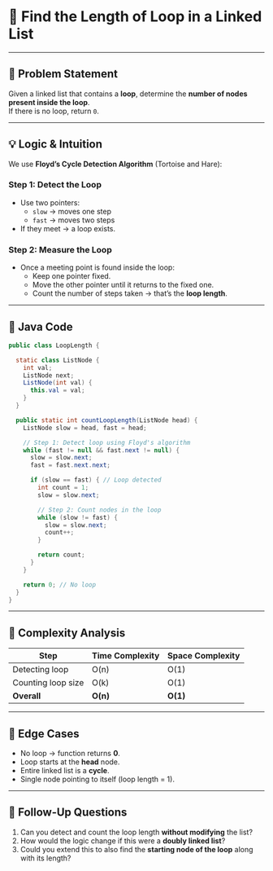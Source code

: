# 🔹 Find the Length of Loop in a Linked List

---

## 📌 Problem Statement
Given a linked list that contains a **loop**, determine the **number of nodes present inside the loop**.  
If there is no loop, return `0`.

---

## 💡 Logic & Intuition
We use **Floyd’s Cycle Detection Algorithm** (Tortoise and Hare):

### Step 1: Detect the Loop
- Use two pointers:
    - `slow` → moves one step
    - `fast` → moves two steps
- If they meet → a loop exists.

### Step 2: Measure the Loop
- Once a meeting point is found inside the loop:
    - Keep one pointer fixed.
    - Move the other pointer until it returns to the fixed one.
    - Count the number of steps taken → that’s the **loop length**.

---

## 🔹 Java Code

```java
public class LoopLength {

  static class ListNode {
    int val;
    ListNode next;
    ListNode(int val) {
      this.val = val;
    }
  }

  public static int countLoopLength(ListNode head) {
    ListNode slow = head, fast = head;

    // Step 1: Detect loop using Floyd's algorithm
    while (fast != null && fast.next != null) {
      slow = slow.next;
      fast = fast.next.next;

      if (slow == fast) { // Loop detected
        int count = 1;
        slow = slow.next;

        // Step 2: Count nodes in the loop
        while (slow != fast) {
          slow = slow.next;
          count++;
        }

        return count;
      }
    }

    return 0; // No loop
  }
}
```
---

## 🔹 Complexity Analysis

| Step               | Time Complexity | Space Complexity |
|--------------------|-----------------|------------------|
| Detecting loop     | O(n)            | O(1)             |
| Counting loop size | O(k)            | O(1)             |
| **Overall**        | **O(n)**        | **O(1)**         |

---

## 🔹 Edge Cases
- No loop → function returns **0**.
- Loop starts at the **head** node.
- Entire linked list is a **cycle**.
- Single node pointing to itself (loop length = 1).

---

## 🔹 Follow-Up Questions
1. Can you detect and count the loop length **without modifying** the list?
2. How would the logic change if this were a **doubly linked list**?
3. Could you extend this to also find the **starting node of the loop** along with its length?  

